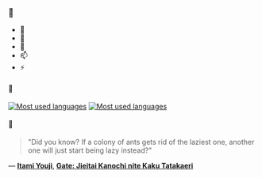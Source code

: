 ### 👋

- 🔭
- 🌱
- 💬
- 📫
- ⚡

#### 🧏

[![Most used languages](https://github-readme-stats-aynah.vercel.app/api/top-langs/?username=aynh&theme=solarized-dark&langs_count=6&layout=compact&hide_title=true)](https://github.com/anuraghazra/github-readme-stats#gh-dark-mode-only)
[![Most used languages](https://github-readme-stats-aynah.vercel.app/api/top-langs/?username=aynh&theme=solarized-light&langs_count=6&layout=compact&hide_title=true)](https://github.com/anuraghazra/github-readme-stats#gh-light-mode-only)

#### 💬

> "Did you know? If a colony of ants gets rid of the laziest one, another one will just start being lazy instead?"

&mdash; [**Itami Youji**](https://myanimelist.net/character.php?q=Itami%20Youji&cat=character), [**Gate: Jieitai Kanochi nite Kaku Tatakaeri**](https://myanimelist.net/search/all?q=Gate%3A%20Jieitai%20Kanochi%20nite%20Kaku%20Tatakaeri&cat=all)
